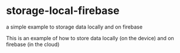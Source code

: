 # storage-local-firebase
a simple example to storage data locally and on firebase


This is an example of how to store data locally (on the device) and on firebase (in the cloud)